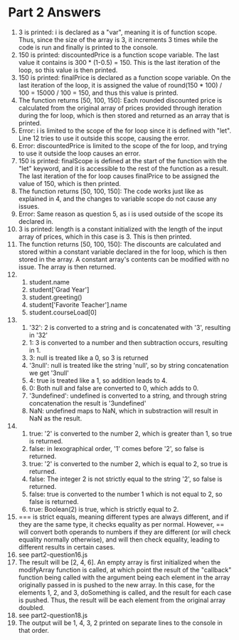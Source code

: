 # Part 2 Answers
1. 3 is printed: i is declared as a "var", meaning it is of function scope. Thus, since the size of the array is 3, it increments 3 times while the code is run and finally is printed to the console.
2. 150 is printed: discountedPrice is a function scope variable. The last value it contains is 300 * (1-0.5) = 150. This is the last iteration of the loop, so this value is then printed.
3. 150 is printed: finalPrice is declared as a function scope variable. On the last iteration of the loop, it is assigned the value of round(150 * 100) / 100 = 15000 / 100 = 150, and thus this value is printed.
4. The function returns [50, 100, 150]: Each rounded discounted price is calculated from the original array of prices provided through iteration during the for loop, which is then stored and returned as an array that is printed.
5. Error: i is limited to the scope of the for loop since it is defined with "let". Line 12 tries to use it outside this scope, causing the error.
6. Error: discountedPrice is limited to the scope of the for loop, and trying to use it outside the loop causes an error.
7. 150 is printed: finalScope is defined at the start of the function with the "let" keyword, and it is accessible to the rest of the function as a result. The last iteration of the for loop causes finalPrice to be assigned the value of 150, which is then printed.
8. The function returns [50, 100, 150]: The code works just like as explained in 4, and the changes to variable scope do not cause any issues.
9. Error: Same reason as question 5, as i is used outside of the scope its declared in.
10. 3 is printed: length is a constant initialized with the length of the input array of prices, which in this case is 3. This is then printed.
11. The function returns [50, 100, 150]: The discounts are calculated and stored within a constant variable declared in the for loop, which is then stored in the array. A constant array's contents can be modified with no issue. The array is then returned.
12. 
    1.  student.name
    2.  student['Grad Year']
    3.  student.greeting()
    4.  student['Favorite Teacher'].name
    5.  student.courseLoad[0]
13. 
    1. '32': 2 is converted to a string and is concatenated with '3', resulting in '32'
    2. 1: 3 is converted to a number and then subtraction occurs, resulting in 1.
    3. 3: null is treated like a 0, so 3 is returned
    4. '3null': null is treated like the string 'null', so by string concatenation we get '3null'
    5. 4: true is treated like a 1, so addition leads to 4.
    6. 0: Both null and false are converted to 0, which adds to 0.
    7. '3undefined': undefined is converted to a string, and through string concatenation the result is '3undefined'
    8. NaN: undefined maps to NaN, which in substraction will result in NaN as the result.
 14. 
     1.  true: '2' is converted to the number 2, which is greater than 1, so true is returned.
     2.  false: in lexographical order, '1' comes before '2', so false is returned.
     3.  true: '2' is converted to the number 2, which is equal to 2, so true is returned.
     4.  false: The integer 2 is not strictly equal to the string '2', so false is returned.
     5.  false: true is converted to the number 1 which is not equal to 2, so false is returned.
     6.  true: Boolean(2) is true, which is strictly equal to 2.
 15. === is strict equals, meaning different types are always different, and if they are the same type, it checks equality as per normal. However, == will convert both operands to numbers if they are different (or will check equality normally otherwise), and will then check equality, leading to different results in certain cases.
 16. see part2-question16.js
 17. The result will be [2, 4, 6]. An empty array is first initialized when the modifyArray function is called, at which point the result of the "callback" function being called with the argument being each element in the array originally passed in is pushed to the new array. In this case, for the elements 1, 2, and 3, doSomething is called, and the result for each case is pushed. Thus, the result will be each element from the original array doubled.
 18. see part2-question18.js
 19. The output will be 1, 4, 3, 2 printed on separate lines to the console in that order.
